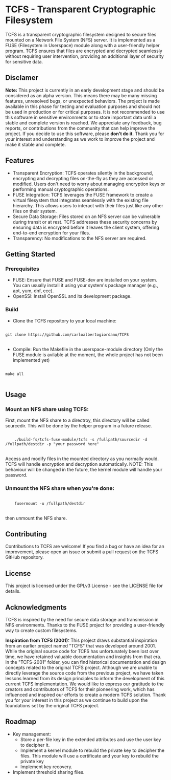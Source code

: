 # TCFS - Transparent Cryptographic Filesystem
TCFS is a transparent cryptographic filesystem designed to secure files mounted on a 
Network File System (NFS) server. It is implemented as a FUSE (Filesystem in Userspace)
module along with a user-friendly helper program. TCFS ensures that files are encrypted 
and decrypted seamlessly without requiring user intervention, providing an additional 
layer of security for sensitive data.

## Disclamer

**Note:** This project is currently in an early development stage and should be considered
as an alpha version. This means there may be many missing features, unresolved bugs,
or unexpected behaviors. The project is made available in this phase for testing and
evaluation purposes and should not be used in production or for critical purposes.
It is not recommended to use this software in sensitive environments or to store
important data until a stable and complete version is reached. We appreciate any feedback,
bug reports, or contributions from the community that can help improve the project. 
If you decide to use this software, please **don't do it**.
Thank you for your interest and understanding as we work to improve the project and make 
it stable and complete.

## Features
- Transparent Encryption: TCFS operates silently in the background, encrypting and 
decrypting files on-the-fly as they are accessed or modified. Users don't need to worry
about managing encryption keys or performing manual cryptographic operations.
- FUSE Integration: TCFS leverages the FUSE framework to create a virtual filesystem that
integrates seamlessly with the existing file hierarchy. This allows users to interact 
with their files just like any other files on their system.
- Secure Data Storage: Files stored on an NFS server can be vulnerable during transit or
at rest. TCFS addresses these security concerns by ensuring data is encrypted before it leaves the client system, offering end-to-end encryption for your files.
- Transparency: No modifications to the NFS server are required.

## Getting Started
### Prerequisites
- FUSE: Ensure that FUSE and FUSE-dev are installed on your system. You can usually install it using
your system's package manager (e.g., apt, yum, dnf, ecc).
- OpenSSl: Install OpenSSL and its development package.
### Build
- Clone the TCFS repository to your local machine:
<pre>
<code>
git clone https://github.com/carloalbertogiordano/TCFS
</code>
</pre>
- Compile: Run the Makefile in the userspace-module directory (Only the FUSE module is avilable at the moment, the whole project has not been implemented yet)
<pre>
<code>
make all
</code>
</pre>

## Usage
### Mount an NFS share using TCFS:
First, mount the NFS share to a directroy, this directory will be called sourcedir.
This will be done by the helper program in a future release.
<pre>
<code>
    ./build-fs/tcfs-fuse-module/tcfs -s /fullpath/sourcedir -d /fullpath/destdir -p "your password here"
</code>
</pre>
Access and modify files in the mounted directory as you normally would. TCFS will handle 
encryption and decryption automatically. NOTE: This behaviour will be changed in the future, the kernel
module will handle your password.

### Unmount the NFS share when you're done:
<pre>
<code>
    fusermount -u /fullpath/destdir
</code>
</pre>
then unmount the NFS share.


## Contributing
Contributions to TCFS are welcome! If you find a bug or have an idea for an improvement,
please open an issue or submit a pull request on the TCFS GitHub repository.

## License
This project is licensed under the GPLv3 License - see the LICENSE file for details.

## Acknowledgments
TCFS is inspired by the need for secure data storage and transmission in NFS environments.
Thanks to the FUSE project for providing a user-friendly way to create custom filesystems.

**Inspiration from TCFS (2001):** This project draws substantial inspiration from an 
earlier project named "TCFS" that was developed around 2001. While the original source code
for TCFS has unfortunately been lost over time, we have retained valuable documentation 
and insights from that era. In the "TCFS-2001" folder, you can find historical 
documentation and design concepts related to the original TCFS project. Although we are 
unable to directly leverage the source code from the previous project, we have taken 
lessons learned from its design principles to inform the development of this current
TCFS implementation. We would like to express our gratitude to the creators and 
contributors of TCFS for their pioneering work, which has influenced and inspired our 
efforts to create a modern TCFS solution. Thank you for your interest in this project 
as we continue to build upon the foundations set by the original TCFS project.

## Roadmap
- Key management:
  - Store a per-file key in the extended attributes and use the user key to decipher it.
  - Implement a kernel module to rebuild the private key to decipher the files. This module will use a certificate and your key to rebuild the private key
  - Implement key recovery.
- Implement threshold sharing files.